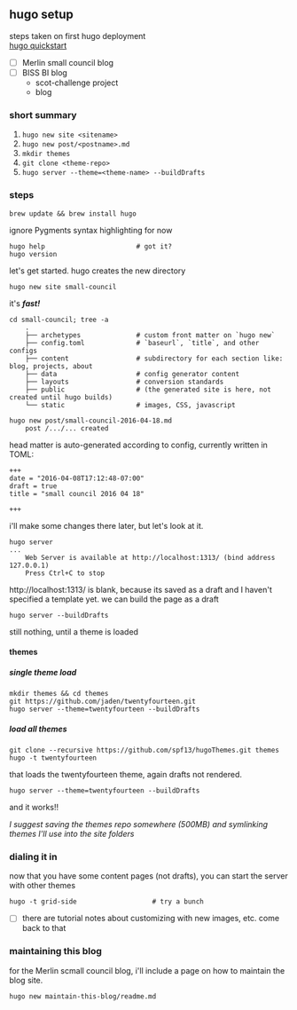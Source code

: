 ## hugo setup
steps taken on first hugo deployment  
[hugo quickstart](http://gohugo.io/overview/quickstart/)

- [ ] Merlin small council blog
- [ ] BISS BI blog
	+ scot-challenge project
	+ blog

### short summary
1. `hugo new site <sitename>`
2. `hugo new post/<postname>.md`
3. `mkdir themes`
4. `git clone <theme-repo>`
5. `hugo server --theme=<theme-name> --buildDrafts`

### steps

	brew update && brew install hugo

ignore Pygments syntax highlighting for now

	hugo help						# got it?
	hugo version

let's get started. hugo creates the new directory

	hugo new site small-council

it's ***fast!***

	cd small-council; tree -a
		.
		├── archetypes				# custom front matter on `hugo new`
		├── config.toml				# `baseurl`, `title`, and other configs
		├── content					# subdirectory for each section like: blog, projects, about
		├── data					# config generator content
		├── layouts					# conversion standards
		├── public					# (the generated site is here, not created until hugo builds)
		└── static					# images, CSS, javascript

	hugo new post/small-council-2016-04-18.md
		post /.../... created

head matter is auto-generated according to config, currently written in TOML:

	+++
	date = "2016-04-08T17:12:48-07:00"
	draft = true
	title = "small council 2016 04 18"
	
	+++

i'll make some changes there later, but let's look at it.

	hugo server
	...
		Web Server is available at http://localhost:1313/ (bind address 127.0.0.1)
		Press Ctrl+C to stop

http://localhost:1313/ is blank, because its saved as a draft and I haven't specified a template yet. we can build the page as a draft

	hugo server --buildDrafts

still nothing, until a theme is loaded

#### themes
##### single theme load
	mkdir themes && cd themes
	git https://github.com/jaden/twentyfourteen.git
	hugo server --theme=twentyfourteen --buildDrafts

##### load all themes
	git clone --recursive https://github.com/spf13/hugoThemes.git themes
	hugo -t twentyfourteen

that loads the twentyfourteen theme, again drafts not rendered.

	hugo server --theme=twentyfourteen --buildDrafts

and it works!!

*I suggest saving the themes repo somewhere (500MB) and symlinking themes I'll use into the site folders*

### dialing it in
now that you have some content pages (not drafts), you can start the server with other themes

	hugo -t grid-side					# try a bunch

- [ ] there are tutorial notes about customizing with new images, etc. come back to that

### maintaining this blog
for the Merlin scmall council blog, i'll include a page on how to maintain the blog site.

	hugo new maintain-this-blog/readme.md



	
